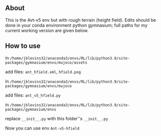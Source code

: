 ## About
This is the Avt-v5 env but with rough terrain (height field). Edits should be done in your conda environment python gymnasium; full paths for my current working version are given below.

## How to use

in `/home/jblevins32/anaconda3/envs/RL/lib/python3.9/site-packages/gymnasium/envs/mujoco/assets`

add files: `ant_hfield.xml`, `hfield.png`

in `/home/jblevins32/anaconda3/envs/RL/lib/python3.9/site-packages/gymnasium/envs/mujoco`

add files: `ant_v5_hfield.py`

in `/home/jblevins32/anaconda3/envs/RL/lib/python3.9/site-packages/gymnasium/envs`

replace `__init__.py` with this folder''s `__init__.py`

Now you can use env `Ant-v5-hfield`
